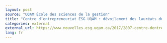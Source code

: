 ```yaml
---
layout: post
source: "UQAM École des sciences de la gestion"
title: "Centre d’entrepreneuriat ESG UQAM : dévoilement des lauréats du concours « Mon Entreprise »"
categories: external
external_url: https://www.nouvelles.esg.uqam.ca/2017/2807-centre-dentrepreneuriat-esg-uqam-devoilement-laureats-concours-mon-entreprise
lang: fr
---
```

